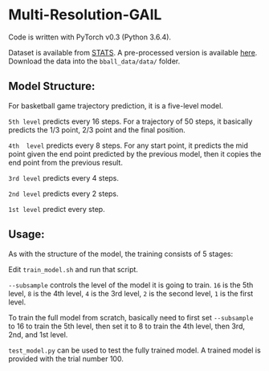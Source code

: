 # Multi-Resolution-GAIL

Code is written with PyTorch v0.3 (Python 3.6.4).

Dataset is available from [STATS](https://www.stats.com/data-science/). A pre-processed version is available [here](https://drive.google.com/open?id=1zhj4jJsHomXoXIVhdVFpnt3TXt-qCvdU). Download the data into the `bball_data/data/` folder.

## Model Structure: 

For basketball game trajectory prediction, it is a five-level model.

`5th level` predicts every 16 steps. For a trajectory of 50 steps, it basically predicts the 1/3 point, 2/3 point and the final position.

`4th  level` predicts every 8 steps. For any start point, it predicts the mid point given the end point predicted by the previous model, then it copies the end point from the previous result.

`3rd level` predicts every 4 steps.

`2nd level` predicts every 2 steps.

`1st level` predict every step.

## Usage:

As with the structure of the model, the training consists of 5 stages: 

Edit `train_model.sh` and run that script. 

`--subsample` controls the level of the model it is going to train. `16` is the 5th level, `8` is the 4th level, `4` is the 3rd level, `2` is the second level, `1` is the first level.

To train the full model from scratch, basically need to first set `--subsample` to 16 to train the 5th level, then set it to 8 to train the 4th level, then 3rd, 2nd, and 1st level.

`test_model.py` can be used to test the fully trained model. A trained model is provided with the trial number 100.
